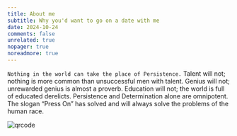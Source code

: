 ```yaml
---
title: About me
subtitle: Why you'd want to go on a date with me
date: 2024-10-24
comments: false
unrelated: true
nopager: true
noreadmore: true
---
```


`Nothing in the world can take the place of Persistence.` Talent will not; nothing is more common than unsuccessful men with talent. Genius will not; unrewarded genius is almost a proverb. Education will not; the world is full of educated derelicts. Persistence and Determination alone are omnipotent. The slogan “Press On” has solved and will always solve the problems of the human race.

![qrcode](https://picdn.youdianzhishi.com/images/1729915202756.png)
